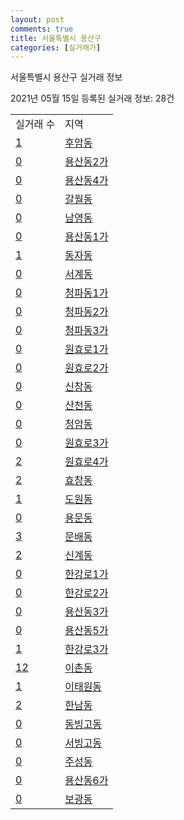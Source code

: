 ```yaml
---
layout: post
comments: true
title: 서울특별시 용산구
categories: [실거래가]
---
```


서울특별시 용산구 실거래 정보

2021년 05월 15일 등록된 실거래 정보: 28건


<table>
  <tr>
    <td>실거래 수</td>
    <td>지역</td>
  </tr>

  
  <tr>
    <td><a href="1117010100.html">1</a></td>
    <td><a href="1117010100.html">후암동</a></td>
  </tr>
    

  <tr>
    <td><a href="1117010200.html">0</a></td>
    <td><a href="1117010200.html">용산동2가</a></td>
  </tr>
    

  <tr>
    <td><a href="1117010300.html">0</a></td>
    <td><a href="1117010300.html">용산동4가</a></td>
  </tr>
    

  <tr>
    <td><a href="1117010400.html">0</a></td>
    <td><a href="1117010400.html">갈월동</a></td>
  </tr>
    

  <tr>
    <td><a href="1117010500.html">0</a></td>
    <td><a href="1117010500.html">남영동</a></td>
  </tr>
    

  <tr>
    <td><a href="1117010600.html">0</a></td>
    <td><a href="1117010600.html">용산동1가</a></td>
  </tr>
    

  <tr>
    <td><a href="1117010700.html">1</a></td>
    <td><a href="1117010700.html">동자동</a></td>
  </tr>
    

  <tr>
    <td><a href="1117010800.html">0</a></td>
    <td><a href="1117010800.html">서계동</a></td>
  </tr>
    

  <tr>
    <td><a href="1117010900.html">0</a></td>
    <td><a href="1117010900.html">청파동1가</a></td>
  </tr>
    

  <tr>
    <td><a href="1117011000.html">0</a></td>
    <td><a href="1117011000.html">청파동2가</a></td>
  </tr>
    

  <tr>
    <td><a href="1117011100.html">0</a></td>
    <td><a href="1117011100.html">청파동3가</a></td>
  </tr>
    

  <tr>
    <td><a href="1117011200.html">0</a></td>
    <td><a href="1117011200.html">원효로1가</a></td>
  </tr>
    

  <tr>
    <td><a href="1117011300.html">0</a></td>
    <td><a href="1117011300.html">원효로2가</a></td>
  </tr>
    

  <tr>
    <td><a href="1117011400.html">0</a></td>
    <td><a href="1117011400.html">신창동</a></td>
  </tr>
    

  <tr>
    <td><a href="1117011500.html">0</a></td>
    <td><a href="1117011500.html">산천동</a></td>
  </tr>
    

  <tr>
    <td><a href="1117011600.html">0</a></td>
    <td><a href="1117011600.html">청암동</a></td>
  </tr>
    

  <tr>
    <td><a href="1117011700.html">0</a></td>
    <td><a href="1117011700.html">원효로3가</a></td>
  </tr>
    

  <tr>
    <td><a href="1117011800.html">2</a></td>
    <td><a href="1117011800.html">원효로4가</a></td>
  </tr>
    

  <tr>
    <td><a href="1117011900.html">2</a></td>
    <td><a href="1117011900.html">효창동</a></td>
  </tr>
    

  <tr>
    <td><a href="1117012000.html">1</a></td>
    <td><a href="1117012000.html">도원동</a></td>
  </tr>
    

  <tr>
    <td><a href="1117012100.html">0</a></td>
    <td><a href="1117012100.html">용문동</a></td>
  </tr>
    

  <tr>
    <td><a href="1117012200.html">3</a></td>
    <td><a href="1117012200.html">문배동</a></td>
  </tr>
    

  <tr>
    <td><a href="1117012300.html">2</a></td>
    <td><a href="1117012300.html">신계동</a></td>
  </tr>
    

  <tr>
    <td><a href="1117012400.html">0</a></td>
    <td><a href="1117012400.html">한강로1가</a></td>
  </tr>
    

  <tr>
    <td><a href="1117012500.html">0</a></td>
    <td><a href="1117012500.html">한강로2가</a></td>
  </tr>
    

  <tr>
    <td><a href="1117012600.html">0</a></td>
    <td><a href="1117012600.html">용산동3가</a></td>
  </tr>
    

  <tr>
    <td><a href="1117012700.html">0</a></td>
    <td><a href="1117012700.html">용산동5가</a></td>
  </tr>
    

  <tr>
    <td><a href="1117012800.html">1</a></td>
    <td><a href="1117012800.html">한강로3가</a></td>
  </tr>
    

  <tr>
    <td><a href="1117012900.html">12</a></td>
    <td><a href="1117012900.html">이촌동</a></td>
  </tr>
    

  <tr>
    <td><a href="1117013000.html">1</a></td>
    <td><a href="1117013000.html">이태원동</a></td>
  </tr>
    

  <tr>
    <td><a href="1117013100.html">2</a></td>
    <td><a href="1117013100.html">한남동</a></td>
  </tr>
    

  <tr>
    <td><a href="1117013200.html">0</a></td>
    <td><a href="1117013200.html">동빙고동</a></td>
  </tr>
    

  <tr>
    <td><a href="1117013300.html">0</a></td>
    <td><a href="1117013300.html">서빙고동</a></td>
  </tr>
    

  <tr>
    <td><a href="1117013400.html">0</a></td>
    <td><a href="1117013400.html">주성동</a></td>
  </tr>
    

  <tr>
    <td><a href="1117013500.html">0</a></td>
    <td><a href="1117013500.html">용산동6가</a></td>
  </tr>
    

  <tr>
    <td><a href="1117013600.html">0</a></td>
    <td><a href="1117013600.html">보광동</a></td>
  </tr>
    


</table>
    